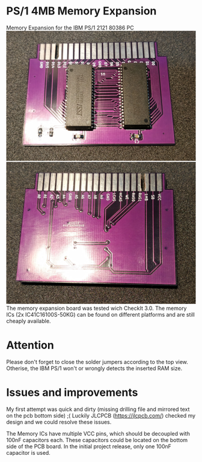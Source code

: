 # PS/1 4MB Memory Expansion
Memory Expansion for the IBM PS/1 2121 80386 PC
![Top view](ps1_pictures/board_top.jpg?raw=true "Top view of the finished board")
![Bottom view](ps1_pictures/board_bottom.jpg?raw=true "Bottom view of the finished board")
The memory expansion board was tested wich CheckIt 3.0.
The memory ICs (2x IC41C16100S-50KG) can be found on different platforms and are still cheaply available.

# Attention
Please don't forget to close the solder jumpers according to the top view.
Otherise, the IBM PS/1 won't or wrongly detects the inserted RAM size.

# Issues and improvements
My first attempt was quick and dirty (missing drilling file and mirrored text on the pcb bottom side) ;(
Luckily JLCPCB (https://jlcpcb.com/) checked my design and we could resolve these issues.

The Memory ICs have multiple VCC pins, which should be decoupled with 100nF capacitors each.
These capacitors could be located on the bottom side of the PCB board.
In the initial project release, only one 100nF capacitor is used.
